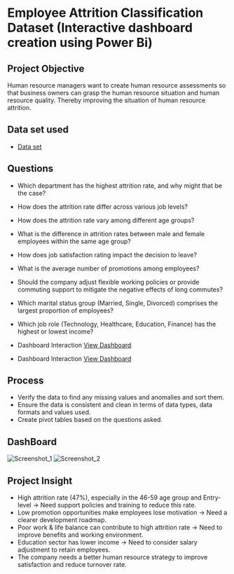 # Employee Attrition Classification Dataset (Interactive dashboard creation using Power Bi)
## Project Objective
Human resource managers want to create human resource assessments so that business owners can grasp the human resource situation and human resource quality. Thereby improving the situation of human resource attrition.

## Data set used
- <a href="https://github.com/hug902/Data-Analysis-Dashboard/blob/main/layoff.csv"> Data set</a>

## Questions
- Which department has the highest attrition rate, and why might that be the case?
- How does the attrition rate differ across various job levels?
- How does the attrition rate vary among different age groups?
- What is the difference in attrition rates between male and female employees within the same age group?
- How does job satisfaction rating impact the decision to leave?
- What is the average number of promotions among employees?
- Should the company adjust flexible working policies or provide commuting support to mitigate the negative effects of long commutes?
- Which marital status group (Married, Single, Divorced) comprises the largest proportion of employees?
- Which job role (Technology, Healthcare, Education, Finance) has the highest or lowest income?

- Dashboard Interaction <a href="https://github.com/hug902/Data-Analysis-Dashboard/blob/main/Screenshot_1.png">View Dashboard</a>
- Dashboard Interaction <a href="https://github.com/hug902/Data-Analysis-Dashboard/blob/main/Screenshot_2.png">View Dashboard</a>

## Process
- Verify the data to find any missing values ​​and anomalies and sort them.
- Ensure the data is consistent and clean in terms of data types, data formats and values ​​used.
- Create pivot tables based on the questions asked.

## DashBoard
![Screenshot_1](https://github.com/user-attachments/assets/b1ee2ee0-c6b2-413c-b826-e695abd30569)
![Screenshot_2](https://github.com/user-attachments/assets/f74467db-d290-472b-9ee6-4458e51c9c9f)

## Project Insight
- High attrition rate (47%), especially in the 46-59 age group and Entry-level → Need support policies and training to reduce this rate.
- Low promotion opportunities make employees lose motivation → Need a clearer development roadmap.
- Poor work & life balance can contribute to high attrition rate → Need to improve benefits and working environment.
- Education sector has lower income → Need to consider salary adjustment to retain employees.
- The company needs a better human resource strategy to improve satisfaction and reduce turnover rate.

